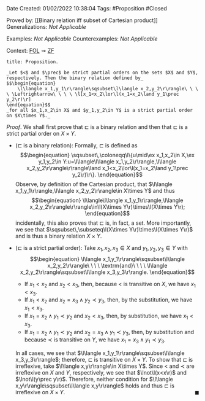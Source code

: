 <br />
<br />

Date Created: 01/02/2022 10:38:04
Tags: #Proposition #Closed 

Proved by: [[Binary relation iff subset of Cartesian product]]
Generalizations: _Not Applicable_

Examples: _Not Applicable_
Counterexamples: _Not Applicable_

Context: [$\textrm{FOL}$](obsidian://open?file=First%20Order%20Logic)$\,\,\rightsquigarrow\,\,$[$\textrm{ZF}$](obsidian://open?file=Zermelo-Fraenkel%20Set%20Theory)

``` ad-Proposition
title: Proposition.

_Let $<$ and $\prec$ be strict partial orders on the sets $X$ and $Y$, respectively. Then the binary relation defined by_
$$\begin{equation}
    \l\langle x_1,y_1\r\rangle\sqsubset\l\langle x_2,y_2\r\rangle\ \ \ \ \Leftrightarrow\ \ \ \ \l[x_1<x_2\lor\l(x_1=x_2\land y_1\prec y_2\r)\r]
\end{equation}$$
_for all $x_1,x_2\in X$ and $y_1,y_2\in Y$ is a strict partial order on $X\times Y$._

```

_Proof_. We shall first prove that $\sqsubset$ is a binary relation and then that $\sqsubset$ is a strict partial order on $X\times Y$.
* ($\sqsubset$ is a binary relation): Formally, $\sqsubset$ is defined as
$$\begin{equation}
    \sqsubset\,\coloneqq\l\{u\mid\ex x_1,x_2\in X,\ex y_1,y_2\in Y:u=\l\langle\l\langle x_1,y_2\r\rangle,\l\langle x_2,y_2\r\rangle\r\rangle\land x_1<x_2\lor\l(x_1=x_2\land y_1\prec y_2\r)\r\}.
\end{equation}$$
Observe, by definition of the Cartesian product, that $\l\langle x_1,y_1\r\rangle,\l\langle x_2,y_2\r\rangle\in X\times Y$ and thus
$$\begin{equation}
    \l\langle\l\langle x_1,y_1\r\rangle,\l\langle x_2,y_2\r\rangle\r\rangle\in\l(X\times Y\r)\times\l(X\times Y\r);
\end{equation}$$
incidentally, this also proves that $\sqsubset$ is, in fact, a set. More importantly, we see that $\sqsubset\,\subseteq\l(X\times Y\r)\times\l(X\times Y\r)$ and is thus a binary relation $X\times Y$.
* ($\sqsubset$ is a strict partial order): Take $x_1,x_2,x_3\in X$ and $y_1,y_2,y_3\in Y$ with$$\begin{equation}
    \l\langle x_1,y_1\r\rangle\sqsubset\l\langle x_2,y_2\r\rangle\ \ \ \ \textrm{and}\ \ \ \ \l\langle x_2,y_2\r\rangle\sqsubset\l\langle x_3,y_3\r\rangle.
 \end{equation}$$
    * If $x_1<x_2$ and $x_2<x_3$, then, because $<$ is transitive on $X$, we have $x_1<x_3$.
    * If $x_1<x_2$ and $x_2=x_3\land y_2\prec y_3$, then, by the substitution, we have $x_1<x_3$.
    * If $x_1=x_2\land y_1\prec y_2$ and $x_2<x_3$, then, by substitution, we have $x_1<x_3$.
    * If $x_1=x_2\land y_1\prec y_2$ and $x_2=x_3\land y_1\prec y_3$, then, by substitution and because $\prec$ is transitive on $Y$, we have $x_1=x_3\land y_1\prec y_3$.

    In all cases, we see that $\l\langle x_1,y_1\r\rangle\sqsubset\l\langle x_3,y_3\r\rangle$; therefore, $\sqsubset$ is transitive on $X\times Y$. To show that $\sqsubset$ is irreflexive, take $\l\langle x,y\r\rangle\in X\times Y$. Since $<$ and $\prec$ are irreflexive on $X$ and $Y$, respectively, we see that $\lnot\l(x<x\r)$ and $\lnot\l(y\prec y\r)$. Therefore, neither condition for $\l\langle x,y\r\rangle\sqsubset\l\langle x,y\r\rangle$ holds and thus $\sqsubset$ is irreflexive on $X\times Y$.<span style="float:right;">$\blacksquare$</span>

